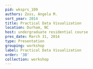 ```yaml
---
pid: wksprs_109
authors: Zoss, Angela M.
sort_year: 2014
title: Practical Data Visualization
location: Durham, NC
host: undergraduate residential course
pres_date: March 31, 2014
type: Presentation
grouping: workshop
label: Practical Data Visualization
order: '38'
collection: workshop
---
```


